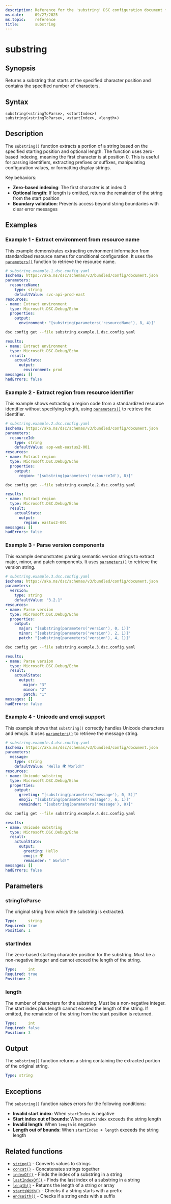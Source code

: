 ```yaml
---
description: Reference for the 'substring' DSC configuration document function
ms.date:     09/27/2025
ms.topic:    reference
title:       substring
---
```


# substring

## Synopsis

Returns a substring that starts at the specified character position and contains
the specified number of characters.

## Syntax

```Syntax
substring(<stringToParse>, <startIndex>)
substring(<stringToParse>, <startIndex>, <length>)
```

## Description

The `substring()` function extracts a portion of a string based on the specified
starting position and optional length. The function uses zero-based indexing,
meaning the first character is at position 0. This is useful for parsing
identifiers, extracting prefixes or suffixes, manipulating configuration values,
or formatting display strings.

Key behaviors:

- **Zero-based indexing**: The first character is at index 0
- **Optional length**: If length is omitted, returns the remainder of the string
  from the start position
- **Boundary validation**: Prevents access beyond string boundaries with clear
  error messages

## Examples

### Example 1 - Extract environment from resource name

This example demonstrates extracting environment information from standardized
resource names for conditional configuration. It uses the [`parameters()`][08]
function to retrieve the resource name.

```yaml
# substring.example.1.dsc.config.yaml
$schema: https://aka.ms/dsc/schemas/v3/bundled/config/document.json
parameters:
  resourceName:
    type: string
    defaultValue: svc-api-prod-east
resources:
- name: Extract environment
  type: Microsoft.DSC.Debug/Echo
  properties:
    output:
      environment: "[substring(parameters('resourceName'), 8, 4)]"
```

```bash
dsc config get --file substring.example.1.dsc.config.yaml
```

```yaml
results:
- name: Extract environment
  type: Microsoft.DSC.Debug/Echo
  result:
    actualState:
      output:
        environment: prod
messages: []
hadErrors: false
```

### Example 2 - Extract region from resource identifier

This example shows extracting a region code from a standardized resource
identifier without specifying length, using [`parameters()`][08] to retrieve
the identifier.

```yaml
# substring.example.2.dsc.config.yaml
$schema: https://aka.ms/dsc/schemas/v3/bundled/config/document.json
parameters:
  resourceId:
    type: string
    defaultValue: app-web-eastus2-001
resources:
- name: Extract region
  type: Microsoft.DSC.Debug/Echo
  properties:
    output:
      region: "[substring(parameters('resourceId'), 8)]"
```

```bash
dsc config get --file substring.example.2.dsc.config.yaml
```

```yaml
results:
- name: Extract region
  type: Microsoft.DSC.Debug/Echo
  result:
    actualState:
      output:
        region: eastus2-001
messages: []
hadErrors: false
```

### Example 3 - Parse version components

This example demonstrates parsing semantic version strings to extract major,
minor, and patch components. It uses [`parameters()`][08] to retrieve the
version string.

```yaml
# substring.example.3.dsc.config.yaml
$schema: https://aka.ms/dsc/schemas/v3/bundled/config/document.json
parameters:
  version:
    type: string
    defaultValue: "3.2.1"
resources:
- name: Parse version
  type: Microsoft.DSC.Debug/Echo
  properties:
    output:
      major: "[substring(parameters('version'), 0, 1)]"
      minor: "[substring(parameters('version'), 2, 1)]"
      patch: "[substring(parameters('version'), 4, 1)]"
```

```bash
dsc config get --file substring.example.3.dsc.config.yaml
```

```yaml
results:
- name: Parse version
  type: Microsoft.DSC.Debug/Echo
  result:
    actualState:
      output:
        major: "3"
        minor: "2"
        patch: "1"
messages: []
hadErrors: false
```

### Example 4 - Unicode and emoji support

This example shows that `substring()` correctly handles Unicode characters and
emojis. It uses [`parameters()`][08] to retrieve the message string.

```yaml
# substring.example.4.dsc.config.yaml
$schema: https://aka.ms/dsc/schemas/v3/bundled/config/document.json
parameters:
  message:
    type: string
    defaultValue: "Hello 🌍 World!"
resources:
- name: Unicode substring
  type: Microsoft.DSC.Debug/Echo
  properties:
    output:
      greeting: "[substring(parameters('message'), 0, 5)]"
      emoji: "[substring(parameters('message'), 6, 1)]"
      remainder: "[substring(parameters('message'), 8)]"
```

```bash
dsc config get --file substring.example.4.dsc.config.yaml
```

```yaml
results:
- name: Unicode substring
  type: Microsoft.DSC.Debug/Echo
  result:
    actualState:
      output:
        greeting: Hello
        emoji: 🌍
        remainder: " World!"
messages: []
hadErrors: false
```

## Parameters

### stringToParse

The original string from which the substring is extracted.

```yaml
Type:     string
Required: true
Position: 1
```

### startIndex

The zero-based starting character position for the substring. Must be a
non-negative integer and cannot exceed the length of the string.

```yaml
Type:     int
Required: true
Position: 2
```

### length

The number of characters for the substring. Must be a non-negative integer. The
start index plus length cannot exceed the length of the string. If omitted, the
remainder of the string from the start position is returned.

```yaml
Type:     int
Required: false
Position: 3
```

## Output

The `substring()` function returns a string containing the extracted portion of
the original string.

```yaml
Type: string
```

## Exceptions

The `substring()` function raises errors for the following conditions:

- **Invalid start index**: When `startIndex` is negative
- **Start index out of bounds**: When `startIndex` exceeds the string length
- **Invalid length**: When `length` is negative
- **Length out of bounds**: When `startIndex + length` exceeds the string
  length

## Related functions

- [`string()`][00] - Converts values to strings
- [`concat()`][01] - Concatenates strings together
- [`indexOf()`][02] - Finds the index of a substring in a string
- [`lastIndexOf()`][03] - Finds the last index of a substring in a string
- [`length()`][04] - Returns the length of a string or array
- [`startsWith()`][05] - Checks if a string starts with a prefix
- [`endsWith()`][06] - Checks if a string ends with a suffix

<!-- Link reference definitions -->
[00]: ./string.md
[01]: ./concat.md
[02]: ./indexOf.md
[03]: ./lastIndexOf.md
[04]: ./length.md
[05]: ./startsWith.md
[06]: ./endsWith.md
[08]: ./parameters.md
